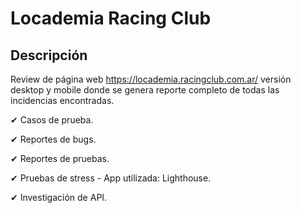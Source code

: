 # Locademia Racing Club

## Descripción

Review de página web https://locademia.racingclub.com.ar/ versión desktop y mobile donde se genera reporte completo de todas las incidencias encontradas.

✔ Casos de prueba.

✔ Reportes de bugs.

✔ Reportes de pruebas.

✔ Pruebas de stress - App utilizada: Lighthouse.

✔ Investigación de API.

